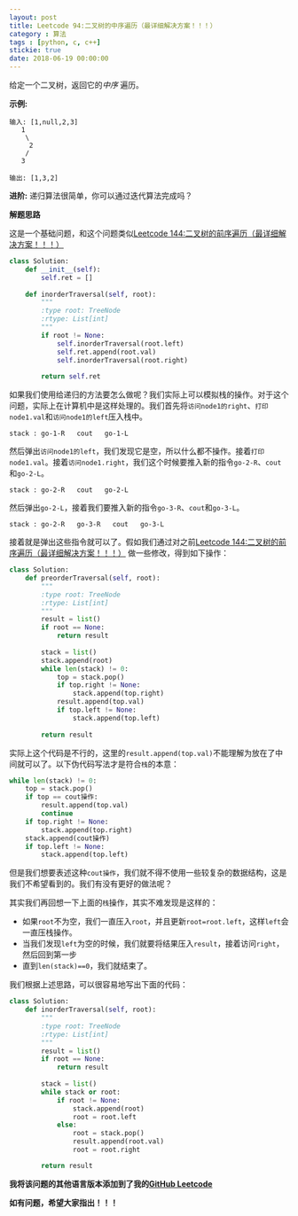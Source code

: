 ```yaml
---
layout: post
title: Leetcode 94:二叉树的中序遍历（最详细解决方案！！！）
category : 算法
tags : [python, c, c++]
stickie: true
date: 2018-06-19 00:00:00
---
```


给定一个二叉树，返回它的*中序* 遍历。

**示例:**

```
输入: [1,null,2,3]
   1
    \
     2
    /
   3

输出: [1,3,2]
```

**进阶:** 递归算法很简单，你可以通过迭代算法完成吗？

**解题思路**

这是一个基础问题，和这个问题类似[Leetcode 144:二叉树的前序遍历（最详细解决方案！！！）](https://mp.csdn.net/postedit/80731041) 

```python
class Solution:
    def __init__(self):
        self.ret = []
        
    def inorderTraversal(self, root):
        """
        :type root: TreeNode
        :rtype: List[int]
        """
        if root != None:
            self.inorderTraversal(root.left)
            self.ret.append(root.val)
            self.inorderTraversal(root.right)
            
        return self.ret
```

如果我们使用给递归的方法要怎么做呢？我们实际上可以模拟栈的操作。对于这个问题，实际上在计算机中是这样处理的。我们首先将`访问node1的right`、`打印node1.val`和`访问node1的left`压入栈中。

```
stack : go-1-R   cout   go-1-L
```

然后弹出`访问node1的left`，我们发现它是空，所以什么都不操作。接着`打印node1.val`。接着`访问node1.right`，我们这个时候要推入新的指令`go-2-R`、`cout`和`go-2-L`。

```
stack : go-2-R   cout   go-2-L
```

然后弹出`go-2-L`，接着我们要推入新的指令`go-3-R`、`cout`和`go-3-L`。

```
stack : go-2-R   go-3-R   cout   go-3-L
```

接着就是弹出这些指令就可以了。假如我们通过对之前[Leetcode 144:二叉树的前序遍历（最详细解决方案！！！）](https://mp.csdn.net/postedit/80731041) 做一些修改，得到如下操作：

```python
class Solution:  
    def preorderTraversal(self, root):
        """
        :type root: TreeNode
        :rtype: List[int]
        """
        result = list()
        if root == None:
            return result
        
        stack = list()
        stack.append(root)
        while len(stack) != 0:
            top = stack.pop()
            if top.right != None:
                stack.append(top.right)
            result.append(top.val)
            if top.left != None:
                stack.append(top.left)
                       
        return result
```

实际上这个代码是不行的，这里的`result.append(top.val)`不能理解为放在了中间就可以了。以下伪代码写法才是符合`栈`的本意：

```python
while len(stack) != 0:
    top = stack.pop()
    if top == cout操作:
        result.append(top.val)
        continue
    if top.right != None:
        stack.append(top.right)
    stack.append(cout操作)
    if top.left != None:
        stack.append(top.left)
```

但是我们想要表述这种`cout操作`，我们就不得不使用一些较复杂的数据结构，这是我们不希望看到的。我们有没有更好的做法呢？

其实我们再回想一下上面的`栈`操作，其实不难发现是这样的：

- 如果`root`不为空，我们一直压入`root`，并且更新`root=root.left`，这样`left`会一直压栈操作。
- 当我们发现`left`为空的时候，我们就要将结果压入`result`，接着访问`right`，然后回到第一步
- 直到`len(stack)==0`，我们就结束了。

我们根据上述思路，可以很容易地写出下面的代码：

```python
class Solution:  
    def inorderTraversal(self, root):
        """
        :type root: TreeNode
        :rtype: List[int]
        """
        result = list()
        if root == None:
            return result
        
        stack = list()
        while stack or root:
            if root != None:
                stack.append(root)
                root = root.left
            else:
                root = stack.pop()
                result.append(root.val)
                root = root.right

        return result
```

**我将该问题的其他语言版本添加到了我的[GitHub Leetcode](https://github.com/luliyucoordinate/Leetcode)**

**如有问题，希望大家指出！！！**